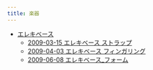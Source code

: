 ```yaml
---
title: 楽器
---
```



- [エレキベース](./エレキベース/index.md)
    - [2009-03-15 エレキベース ストラップ](./../../d/2009/03/15/エレキベース_ストラップ.md)
    - [2009-04-03 エレキベース フィンガリング](./../../d/2009/04/03/エレキベース_フィンガリング.md)
    - [2009-06-08 エレキベース_フォーム](./../../d/2009/06/08/エレキベース_フォーム.md)




